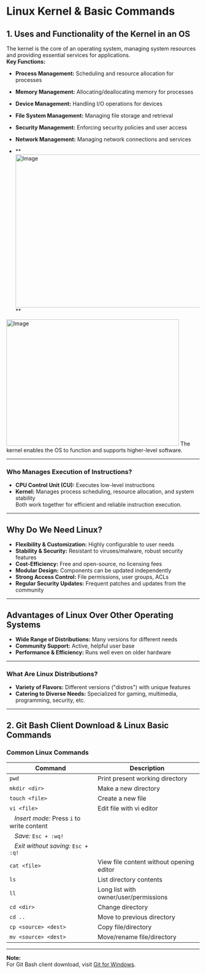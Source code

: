 # Linux Kernel & Basic Commands  
## 1. Uses and Functionality of the Kernel in an OS

The kernel is the core of an operating system, managing system resources and providing essential services for applications.  
**Key Functions:**  
- **Process Management:** Scheduling and resource allocation for processes  
- **Memory Management:** Allocating/deallocating memory for processes  
- **Device Management:** Handling I/O operations for devices  
- **File System Management:** Managing file storage and retrieval  
- **Security Management:** Enforcing security policies and user access  
- **Network Management:** Managing network connections and services  

- ** <img width="600" height="400" alt="Image" src="https://github.com/user-attachments/assets/b90afaed-7ebd-4bbc-b369-19bb2f36ac6d" /> **

<img width="450" height="330" alt="Image" src="https://github.com/user-attachments/assets/7e04157f-014d-43c1-a02e-aa1a099bb3d9" />
The kernel enables the OS to function and supports higher-level software.

---

### Who Manages Execution of Instructions?

- **CPU Control Unit (CU):** Executes low-level instructions  
- **Kernel:** Manages process scheduling, resource allocation, and system stability  
Both work together for efficient and reliable instruction execution.

---

## Why Do We Need Linux?

- **Flexibility & Customization:** Highly configurable to user needs  
- **Stability & Security:** Resistant to viruses/malware, robust security features  
- **Cost-Efficiency:** Free and open-source, no licensing fees  
- **Modular Design:** Components can be updated independently  
- **Strong Access Control:** File permissions, user groups, ACLs  
- **Regular Security Updates:** Frequent patches and updates from the community

---

## Advantages of Linux Over Other Operating Systems

- **Wide Range of Distributions:** Many versions for different needs  
- **Community Support:** Active, helpful user base  
- **Performance & Efficiency:** Runs well even on older hardware

---

### What Are Linux Distributions?

- **Variety of Flavors:** Different versions ("distros") with unique features  
- **Catering to Diverse Needs:** Specialized for gaming, multimedia, programming, security, etc.

---

## 2. Git Bash Client Download & Linux Basic Commands

### Common Linux Commands

| Command | Description |
|---------|-------------|
| `pwd`   | Print present working directory |
| `mkdir <dir>` | Make a new directory |
| `touch <file>` | Create a new file |
| `vi <file>` | Edit file with vi editor |
| &nbsp;&nbsp;&nbsp;*Insert mode:* Press `i` to write content |
| &nbsp;&nbsp;&nbsp;*Save:* `Esc + :wq!` |
| &nbsp;&nbsp;&nbsp;*Exit without saving:* `Esc + :q!` |
| `cat <file>` | View file content without opening editor |
| `ls` | List directory contents |
| `ll` | Long list with owner/user/permissions |
| `cd <dir>` | Change directory |
| `cd ..` | Move to previous directory |
| `cp <source> <dest>` | Copy file/directory |
| `mv <source> <dest>` | Move/rename file/directory |

---

**Note:**  
For Git Bash client download, visit [Git for Windows](https://git-scm.com/download/win).
